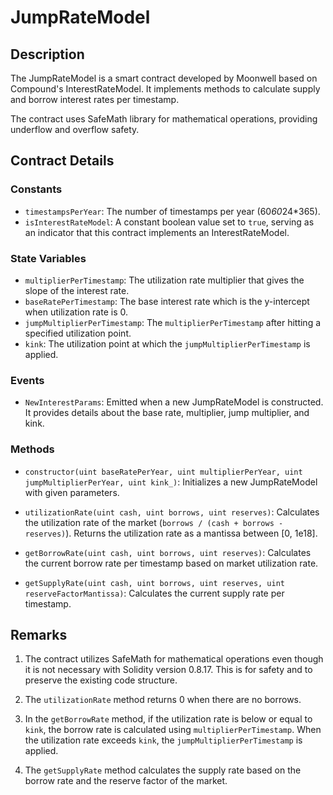 # JumpRateModel

## Description

The JumpRateModel is a smart contract developed by Moonwell based on Compound's InterestRateModel. It implements methods
to calculate supply and borrow interest rates per timestamp.

The contract uses SafeMath library for mathematical operations, providing underflow and overflow safety.

## Contract Details

### Constants

-   `timestampsPerYear`: The number of timestamps per year (60*60*24\*365).
-   `isInterestRateModel`: A constant boolean value set to `true`, serving as an indicator that this contract implements
    an InterestRateModel.

### State Variables

-   `multiplierPerTimestamp`: The utilization rate multiplier that gives the slope of the interest rate.
-   `baseRatePerTimestamp`: The base interest rate which is the y-intercept when utilization rate is 0.
-   `jumpMultiplierPerTimestamp`: The `multiplierPerTimestamp` after hitting a specified utilization point.
-   `kink`: The utilization point at which the `jumpMultiplierPerTimestamp` is applied.

### Events

-   `NewInterestParams`: Emitted when a new JumpRateModel is constructed. It provides details about the base rate,
    multiplier, jump multiplier, and kink.

### Methods

-   `constructor(uint baseRatePerYear, uint multiplierPerYear, uint jumpMultiplierPerYear, uint kink_)`: Initializes a
    new JumpRateModel with given parameters.

-   `utilizationRate(uint cash, uint borrows, uint reserves)`: Calculates the utilization rate of the market
    (`borrows / (cash + borrows - reserves)`). Returns the utilization rate as a mantissa between [0, 1e18].

-   `getBorrowRate(uint cash, uint borrows, uint reserves)`: Calculates the current borrow rate per timestamp based on
    market utilization rate.

-   `getSupplyRate(uint cash, uint borrows, uint reserves, uint reserveFactorMantissa)`: Calculates the current supply
    rate per timestamp.

## Remarks

1. The contract utilizes SafeMath for mathematical operations even though it is not necessary with Solidity version
   0.8.17. This is for safety and to preserve the existing code structure.

2. The `utilizationRate` method returns 0 when there are no borrows.

3. In the `getBorrowRate` method, if the utilization rate is below or equal to `kink`, the borrow rate is calculated
   using `multiplierPerTimestamp`. When the utilization rate exceeds `kink`, the `jumpMultiplierPerTimestamp` is
   applied.

4. The `getSupplyRate` method calculates the supply rate based on the borrow rate and the reserve factor of the market.
